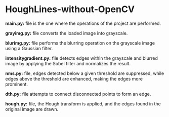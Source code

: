 # HoughLines-without-OpenCV
**main.py:** file is the one where the operations of the project are performed.

**grayimg.py:** file converts the loaded image into grayscale.

**blurimg.py:** file performs the blurring operation on the grayscale image using a Gaussian filter.

**intensitygradient.py:** file detects edges within the grayscale and blurred image by applying the Sobel filter and normalizes the result.

**nms.py:** file, edges detected below a given threshold are suppressed, while edges above the threshold are enhanced, making the edges more prominent.

**dth.py:** file attempts to connect disconnected points to form an edge.

**hough.py:** file, the Hough transform is applied, and the edges found in the original image are drawn.
